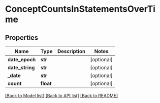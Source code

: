 # ConceptCountsInStatementsOverTime

## Properties
Name | Type | Description | Notes
------------ | ------------- | ------------- | -------------
**date_epoch** | **str** |  | [optional] 
**date_string** | **str** |  | [optional] 
**_date** | **str** |  | [optional] 
**count** | **float** |  | [optional] 

[[Back to Model list]](../README.md#documentation-for-models) [[Back to API list]](../README.md#documentation-for-api-endpoints) [[Back to README]](../README.md)

